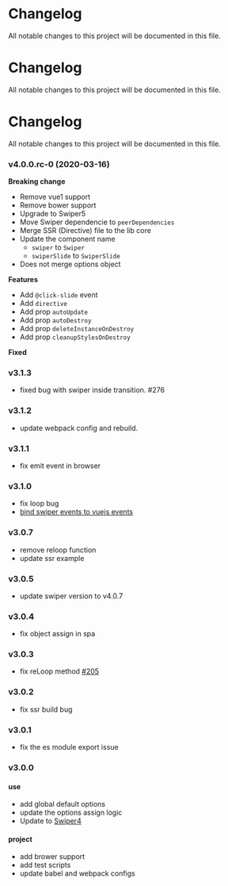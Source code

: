 
# Changelog
All notable changes to this project will be documented in this file.


# Changelog
All notable changes to this project will be documented in this file.


# Changelog
All notable changes to this project will be documented in this file.


### v4.0.0.rc-0 (2020-03-16)

**Breaking change**
- Remove vue1 support
- Remove bower support
- Upgrade to Swiper5
- Move Swiper dependencie to `peerDependencies`
- Merge SSR (Directive) file to the lib core
- Update the component name
  - `swiper` to `Swiper`
  - `swiperSlide` to `SwiperSlide`
- Does not merge options object

**Features**
- Add `@click-slide` event
- Add `directive`
- Add prop `autoUpdate`
- Add prop `autoDestroy`
- Add prop `deleteInstanceOnDestroy`
- Add prop `cleanupStylesOnDestroy`

**Fixed**

### v3.1.3
- fixed bug with swiper inside transition. #276

### v3.1.2
- update webpack config and rebuild.

### v3.1.1
- fix emit event in browser

### v3.1.0
- fix loop bug
- [bind swiper events to vuejs events](https://github.com/surmon-china/vue-awesome-swiper/pull/238)

### v3.0.7
- remove reloop function
- update ssr example

### v3.0.5
- update swiper version to v4.0.7

### v3.0.4
- fix object assign in spa

### v3.0.3
- fix reLoop method [#205](https://github.com/surmon-china/vue-awesome-swiper/issues/205)

### v3.0.2
- fix ssr build bug

### v3.0.1
- fix the es module export issue

### v3.0.0

#### use
- add global default options
- update the options assign logic
- Update to [Swiper4](http://www.swiper.com.cn)

#### project
- add brower support
- add test scripts
- update babel and webpack configs
